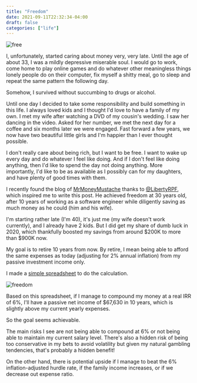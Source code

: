 ```yaml
---
title: "Freedom"
date: 2021-09-11T22:32:34-04:00
draft: false
categories: ["life"]
---
```


![free](/images/free.jpg)

I, unfortunately, started caring about money very, very late. Until the age of about 33, I was a mildly depressive miserable soul. I would go to work, come home to play online games and do whatever other meaningless things lonely people do on their computer, fix myself a shitty meal, go to sleep and repeat the same pattern the following day.

Somehow, I survived without succumbing to drugs or alcohol. 

Until one day I decided to take some responsibility and build something in this life. I always loved kids and I thought I'd love to have a family of my own. I met my wife after watching a DVD of my cousin's wedding. I saw her dancing in the video. Asked for her number, we met the next day for a coffee and six months later we were engaged. Fast forward a few years, we now have two beautiful little girls and I'm happier than I ever thought possible.

I don't really care about being rich, but I want to be free. I want to wake up every day and do whatever I feel like doing. And if I don't feel like doing anything, then I'd like to spend the day not doing anything. More importantly, I'd like to be as available as I possibly can for my daughters, and have plenty of good times with them.

I recently found the blog of [MrMoneyMustache](https://www.mrmoneymustache.com/) thanks to [@LibertyRPF](https://twitter.com/LibertyRPF), which inspired me to write this post. He achieved freedom at 30 years old, after 10 years of working as a software engineer while diligently saving as much money as he could (him and his wife).

I'm starting rather late (I'm 40), it's just me (my wife doesn't work currently), and I already have 2 kids. But I did get my share of dumb luck in 2020, which thankfully boosted my savings from around $200K to more than $900K now.

My goal is to retire 10 years from now. By retire, I mean being able to afford the same expenses as today (adjusting for 2% annual inflation) from my passive investment income only.

I made a [simple spreadsheet](https://docs.google.com/spreadsheets/d/16kqaywKaysYlm5DdLk_dpDJ71moQtbqu/edit?usp=sharing&ouid=116309796777863581135&rtpof=true&sd=true) to do the calculation. 

![freedom](/images/freedom.png)

Based on this spreadsheet, if I manage to compound my money at a real IRR of 6%, I'll have a passive net income of $67,630 in 10 years, which is slightly above my current yearly expenses.

So the goal seems achievable. 

The main risks I see are not being able to compound at 6% or not being able to maintain my current salary level. There's also a hidden risk of being too conservative in my bets to avoid volatility but given my natural gambling tendencies, that's probably a hidden benefit!

On the other hand, there is potential upside if I manage to beat the 6% inflation-adjusted hurdle rate, if the family income increases, or if we decrease out expense ratio.